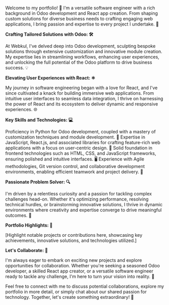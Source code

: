 Welcome to my portfolio! 👋 I'm a versatile software engineer with a rich background in Odoo development and React app creation. From shaping custom solutions for diverse business needs to crafting engaging web applications, I bring passion and expertise to every project I undertake. 💼

<b>Crafting Tailored Solutions with Odoo: 🛠️</b>

At Webkul, I've delved deep into Odoo development, sculpting bespoke solutions through extensive customization and innovative module creation. My expertise lies in streamlining workflows, enhancing user experiences, and unlocking the full potential of the Odoo platform to drive business success. 💡

<b>Elevating User Experiences with React: ⚛️</b>

My journey in software engineering began with a love for React, and I've since cultivated a knack for building immersive web applications. From intuitive user interfaces to seamless data integration, I thrive on harnessing the power of React and its ecosystem to deliver dynamic and responsive experiences. 🌐

<b>Key Skills and Technologies: 💻</b>

Proficiency in Python for Odoo development, coupled with a mastery of customization techniques and module development. 🐍
Expertise in JavaScript, React.js, and associated libraries for crafting feature-rich web applications with a focus on user-centric design. 🎨
Solid foundation in frontend technologies such as HTML, CSS, and JavaScript frameworks, ensuring polished and intuitive interfaces. 🖥️
Experience with Agile methodologies, Git version control, and collaborative development environments, enabling efficient teamwork and project delivery. 🔄

<b>Passionate Problem Solver: 🔍</b>

I'm driven by a relentless curiosity and a passion for tackling complex challenges head-on. Whether it's optimizing performance, resolving technical hurdles, or brainstorming innovative solutions, I thrive in dynamic environments where creativity and expertise converge to drive meaningful outcomes. 🧠

<b>Portfolio Highlights: 🌟</b>

[Highlight notable projects or contributions here, showcasing key achievements, innovative solutions, and technologies utilized.]

<b>Let's Collaborate: 🤝</b>

I'm always eager to embark on exciting new projects and explore opportunities for collaboration. Whether you're seeking a seasoned Odoo developer, a skilled React app creator, or a versatile software engineer ready to tackle any challenge, I'm here to turn your vision into reality. 💬

Feel free to connect with me to discuss potential collaborations, explore my portfolio in more detail, or simply chat about our shared passion for technology. Together, let's create something extraordinary! 🚀



